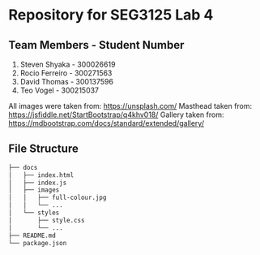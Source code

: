 # Repository for SEG3125 Lab 4

## Team Members - Student Number
1. Steven Shyaka - 300026619
2. Rocio Ferreiro - 300271563
3. David Thomas - 300137596
4. Teo Vogel - 300215037

All images were taken from: https://unsplash.com/
Masthead taken from: https://jsfiddle.net/StartBootstrap/q4khv018/
Gallery taken from: https://mdbootstrap.com/docs/standard/extended/gallery/
## File Structure
```bash
├── docs
│   ├── index.html
│   ├── index.js
│   ├── images
│   │   ├── full-colour.jpg
│   │   └── ...
│   └── styles
│       ├── style.css
│       └── ...
├── README.md
└── package.json
```
